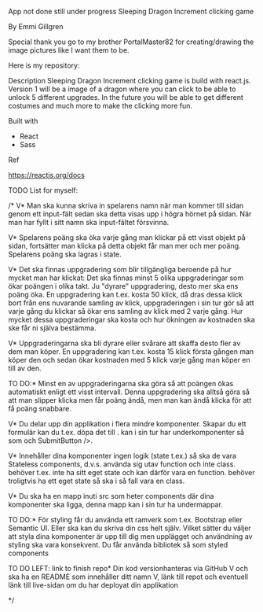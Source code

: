 App not done still under progress
Sleeping Dragon Increment clicking game


By Emmi Gillgren

Special thank you go to my brother PortalMaster82 for creating/drawing the image pictures like I want them to be.

Here is my repository: 

Description
Sleeping Dragon Increment clicking game is build with react.js. Version 1 will be a image of a dragon where you can click to be able to unlock 5 different upgrades. In the future you will be able to get different costumes and much more to make the clicking more fun. 

Built with

* React
* Sass

Ref

https://reactjs.org/docs



TODO List for myself:


/* 
V* Man ska kunna skriva in spelarens namn när man kommer till sidan genom ett input-fält sedan ska detta visas upp i högra hörnet på sidan. När man har fyllt i sitt namn ska input-fältet försvinna.

V* Spelarens poäng ska öka varje gång man klickar på ett visst objekt på sidan, fortsätter man klicka på detta objekt får man mer och mer poäng. Spelarens poäng ska lagras i state.

V* Det ska finnas uppgradering som blir tillgängliga beroende på hur mycket man har klickat: Det ska finnas minst 5 olika uppgraderingar som ökar poängen i olika takt. Ju "dyrare" uppgradering, desto mer ska ens poäng öka. En uppgradering kan t.ex. kosta 50 klick, då dras dessa klick bort från ens nuvarande samling av klick, uppgraderingen i sin tur gör så att varje gång du klickar så ökar ens samling av klick med 2 varje gång. Hur mycket dessa uppgraderingar ska kosta och hur ökningen av kostnaden ska ske får ni själva bestämma.

V* Uppgraderingarna ska bli dyrare eller svårare att skaffa desto fler av dem man köper. En uppgradering kan t.ex. kosta 15 klick första gången man köper den och sedan ökar kostnaden med 5 klick varje gång man köper en till av den.

TO DO:* Minst en av uppgraderingarna ska göra så att poängen ökas automatiskt enligt ett visst intervall. Denna uppgradering ska alltså göra så att man slipper klicka men får poäng ändå, men man kan ändå klicka för att få poäng snabbare.

V* Du delar upp din applikation i flera mindre komponenter. Skapar du ett formulär kan du t.ex. döpa det till <SubmitForm />. <SubmitForm /> kan i sin tur har underkomponenter så som <InputField /> och SubmitButton />.

V* Innehåller dina komponenter ingen logik (state t.ex.) så ska de vara Stateless components, d.v.s. använda sig utav function och inte class. <InputField /> behöver t.ex. inte ha sitt eget state och kan därför vara en function. <SubmitForm /> behöver troligtvis ha ett eget state så <SubmitForm /> ska i så fall vara en class.

V* Du ska ha en mapp inuti src som heter components där dina komponenter ska ligga, denna mapp kan i sin tur ha undermappar.

TO DO:* För styling får du använda ett ramverk som t.ex. Bootstrap eller Semantic UI. Eller ska kan du skriva din css helt själv. Vilket sätter du väljer att styla dina komponenter är upp till dig men upplägget och användning av styling ska vara konsekvent. Du får använda bibliotek så som styled components

TO DO LEFT: link to finish repo* Din kod versionhanteras via GitHub V och ska ha en README som innehåller ditt namn V, länk till repot och eventuell länk till live-sidan om du har deployat din applikation

*/
